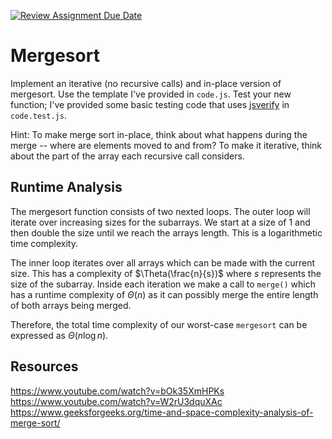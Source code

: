 [![Review Assignment Due Date](https://classroom.github.com/assets/deadline-readme-button-24ddc0f5d75046c5622901739e7c5dd533143b0c8e959d652212380cedb1ea36.svg)](https://classroom.github.com/a/1uurLsu5)

# Mergesort

Implement an iterative (no recursive calls) and in-place version of mergesort.
Use the template I've provided in `code.js`. Test your new function; I've
provided some basic testing code that uses
[jsverify](https://jsverify.github.io/) in `code.test.js`.

Hint: To make merge sort in-place, think about what happens during the merge --
where are elements moved to and from? To make it iterative, think about the
part of the array each recursive call considers.

## Runtime Analysis

The mergesort function consists of two nexted loops. The outer loop will iterate over increasing sizes for the subarrays. We start at a size of 1 and then double the size until we reach the arrays length. This is a logarithmetic time complexity.

The inner loop iterates over all arrays which can be made with the current size. This has a complexity of $\Theta(\frac{n}{s})$ where $s$ represents the size of the subarray. Inside each iteration we make a call to `merge()` which has a runtime complexity of $\Theta(n)$ as it can possibly merge the entire length of both arrays being merged.

Therefore, the total time complexity of our worst-case `mergesort` can be expressed as $\Theta(n \log n)$.

## Resources

https://www.youtube.com/watch?v=bOk35XmHPKs
https://www.youtube.com/watch?v=W2rU3dquXAc
https://www.geeksforgeeks.org/time-and-space-complexity-analysis-of-merge-sort/
